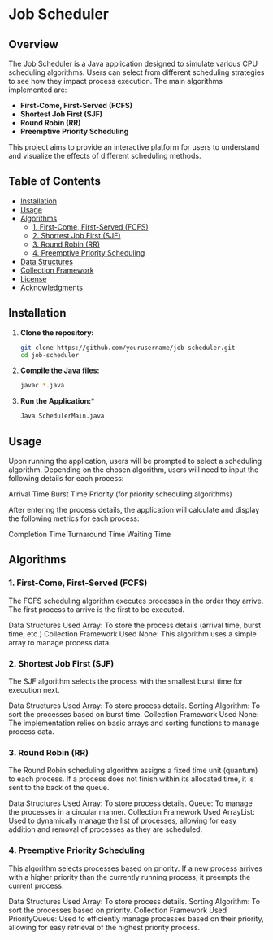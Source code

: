 # Job Scheduler

## Overview

The Job Scheduler is a Java application designed to simulate various CPU scheduling algorithms. Users can select from different scheduling strategies to see how they impact process execution. The main algorithms implemented are:

- **First-Come, First-Served (FCFS)**
- **Shortest Job First (SJF)**
- **Round Robin (RR)**
- **Preemptive Priority Scheduling**

This project aims to provide an interactive platform for users to understand and visualize the effects of different scheduling methods.

## Table of Contents

- [Installation](#installation)
- [Usage](#usage)
- [Algorithms](#algorithms)
  - [1. First-Come, First-Served (FCFS)](#1-first-come-first-served-fcfs)
  - [2. Shortest Job First (SJF)](#2-shortest-job-first-sjf)
  - [3. Round Robin (RR)](#3-round-robin-rr)
  - [4. Preemptive Priority Scheduling](#4-preemptive-priority-scheduling)
- [Data Structures](#data-structures)
- [Collection Framework](#collection-framework)
- [License](#license)
- [Acknowledgments](#acknowledgments)

## Installation

1. **Clone the repository:**
   ```bash
   git clone https://github.com/yourusername/job-scheduler.git
   cd job-scheduler
2. **Compile the Java files:**
   ```bash
   javac *.java
3. **Run the Application:***
   ```bash
   Java SchedulerMain.java

## Usage
Upon running the application, users will be prompted to select a scheduling algorithm. Depending on the chosen algorithm, users will need to input the following details for each process:

Arrival Time
Burst Time
Priority (for priority scheduling algorithms)

After entering the process details, the application will calculate and display the following metrics for each process:

Completion Time
Turnaround Time
Waiting Time

## Algorithms
### 1. First-Come, First-Served (FCFS)
The FCFS scheduling algorithm executes processes in the order they arrive. The first process to arrive is the first to be executed.

Data Structures Used
Array: To store the process details (arrival time, burst time, etc.)
Collection Framework Used
None: This algorithm uses a simple array to manage process data.

### 2. Shortest Job First (SJF)
The SJF algorithm selects the process with the smallest burst time for execution next.

Data Structures Used
Array: To store process details.
Sorting Algorithm: To sort the processes based on burst time.
Collection Framework Used
None: The implementation relies on basic arrays and sorting functions to manage process data.

### 3. Round Robin (RR)
The Round Robin scheduling algorithm assigns a fixed time unit (quantum) to each process. If a process does not finish within its allocated time, it is sent to the back of the queue.

Data Structures Used
Array: To store process details.
Queue: To manage the processes in a circular manner.
Collection Framework Used
ArrayList: Used to dynamically manage the list of processes, allowing for easy addition and removal of processes as they are scheduled.

### 4. Preemptive Priority Scheduling
This algorithm selects processes based on priority. If a new process arrives with a higher priority than the currently running process, it preempts the current process.

Data Structures Used
Array: To store process details.
Sorting Algorithm: To sort the processes based on priority.
Collection Framework Used
PriorityQueue: Used to efficiently manage processes based on their priority, allowing for easy retrieval of the highest priority process.


